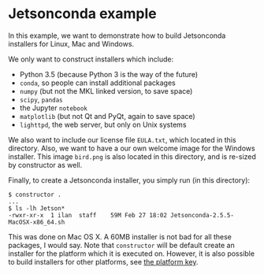 Jetsonconda example
=================

In this example, we want to demonstrate how to build Jetsonconda installers for
Linux, Mac and Windows.

We only want to construct installers which include:
  - Python 3.5 (because Python 3 is the way of the future)
  - `conda`, so people can install additional packages
  - `numpy` (but not the MKL linked version, to save space)
  - `scipy`, `pandas`
  - the Jupyter `notebook`
  - `matplotlib` (but not Qt and PyQt, again to save space)
  - `lighttpd`, the web server, but only on Unix systems

We also want to include our license file `EULA.txt`, which located in
this directory.
Also, we want to have a our own welcome image for the Windows installer.
This image `bird.png` is also located in this directory, and is re-sized
by constructor as well.

Finally, to create a Jetsonconda installer, you simply run (in this directory):

    $ constructor .
    ...
    $ ls -lh Jetson*
    -rwxr-xr-x  1 ilan  staff    59M Feb 27 18:02 Jetsonconda-2.5.5-MacOSX-x86_64.sh

This was done on Mac OS X.
A 60MB installer is not bad for all these packages, I would say.
Note that `constructor` will be default create an installer for the platform
which it is executed on.  However, it is also possible to build installers
for other platforms, see <a href="../../CONSTRUCT.md">the platform key</a>.
